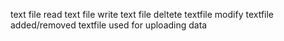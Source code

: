 text file read
text file write
text file deltete
textfile modify
textfile added/removed
textfile used for uploading data
